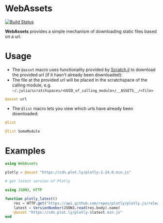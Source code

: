 # WebAssets

[![Build Status](https://github.com/joshday/WebAssets.jl/actions/workflows/CI.yml/badge.svg?branch=main)](https://github.com/joshday/WebAssets.jl/actions/workflows/CI.yml?query=branch%3Amain)


**WebAssets** provides a simple mechanism of downloading static files based on a url.


# Usage

- The `@asset` macro uses functionality provided by [Scratch.jl](https://github.com/JuliaPackaging/Scratch.jl) to download the provided url (if it hasn't already been downloaded):
- The file at the provided url will be placed in the scratchspace of the calling module, e.g. `~/.julia/scratchspaces/<UUID_of_calling_module>/__ASSETS__/<file>`

```julia
@asset url
```

- The `@list` macro lets you view which urls have already been downloaded:

```julia
@list

@list SomeModule
```

# Examples

```julia
using WebAssets

plotly = @asset "https://cdn.plot.ly/plotly-2.24.0.min.js"

# get latest version of Plotly

using JSON3, HTTP

function plotly_latest()
    res = HTTP.get("https://api.github.com/repos/plotly/plotly.js/releases/latest")
    latest = VersionNumber(JSON3.read(res.body).name)
    @asset "https://cdn.plot.ly/plotly-$latest.min.js"
end
```
